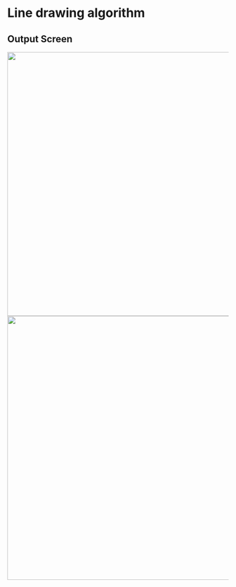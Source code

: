 # Line drawing algorithm


## Output Screen


<Img src = "https://user-images.githubusercontent.com/65994349/197953552-f2c29051-bcb4-4dfd-a0de-fe11092610ed.png" width = "600"/>

<Img src = "https://user-images.githubusercontent.com/65994349/197953596-ced96630-1433-42bf-9630-73830d59d1e7.png" width = "600"/>
